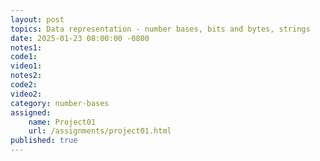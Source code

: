 ```yaml
---
layout: post
topics: Data representation - number bases, bits and bytes, strings
date: 2025-01-23 08:00:00 -0800
notes1: 
code1: 
video1: 
notes2: 
code2: 
video2: 
category: number-bases
assigned: 
    name: Project01
    url: /assignments/project01.html
published: true
---
```

